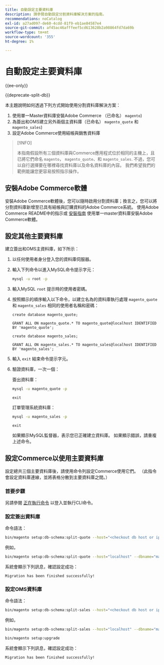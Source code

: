 ```yaml
---
title: 自動設定主要資料庫
description: 請參閱自動設定分割資料庫解決方案的指南。
recommendations: noCatalog
exl-id: a27ad097-de60-4cdd-81f9-eb1ae84587e4
source-git-commit: af45ac46afffeef5cd613628b2a98864fd7da69b
workflow-type: tm+mt
source-wordcount: '355'
ht-degree: 1%

---
```


# 自動設定主要資料庫

{{ee-only}}

{{deprecate-split-db}}

本主題說明如何透過下列方式開始使用分割資料庫解決方案：

1. 使用單一Master資料庫安裝Adobe Commerce （已命名） `magento`)
1. 為簽出和OMS建立另外兩個主資料庫（已命名） `magento_quote` 和 `magento_sales`)
1. 設定Adobe Commerce使用結帳與銷售資料庫

>[!INFO]
>
>本指南假設所有三個資料庫與Commerce應用程式位於相同的主機上，且已將它們命名 `magento`， `magento_quote`、和 `magento_sales`. 不過，您可以自行選擇要在哪裡尋找資料庫以及命名資料庫的內容。 我們希望我們的範例能讓您更容易按照指示操作。

## 安裝Adobe Commerce軟體

安裝Adobe Commerce軟體後，您可以隨時啟用分割資料庫；換言之，您可以將分割資料庫新增至已具有結帳與訂購資料的Adobe Commerce系統。 使用Adobe Commerce README中的指示或 [安裝指南](../../installation/overview.md) 使用單一master資料庫安裝Adobe Commerce軟體。

## 設定其他主要資料庫

建立簽出和OMS主資料庫，如下所示：

1. 以任何使用者身分登入您的資料庫伺服器。
1. 輸入下列命令以進入MySQL命令提示字元：

   ```bash
   mysql -u root -p
   ```

1. 輸入MySQL `root` 提示時的使用者密碼。
1. 按照顯示的順序輸入以下命令，以建立名為的資料庫執行處理 `magento_quote` 和 `magento_sales` 相同的使用者名稱和密碼：

   ```shell
   create database magento_quote;
   ```

   ```shell
   GRANT ALL ON magento_quote.* TO magento_quote@localhost IDENTIFIED BY 'magento_quote';
   ```

   ```shell
   create database magento_sales;
   ```

   ```shell
   GRANT ALL ON magento_sales.* TO magento_sales@localhost IDENTIFIED BY 'magento_sales';
   ```

1. 輸入 `exit` 結束命令提示字元。

1. 驗證資料庫，一次一個：

   簽出資料庫：

   ```bash
   mysql -u magento_quote -p
   ```

   ```shell
   exit
   ```

   訂單管理系統資料庫：

   ```bash
   mysql -u magento_sales -p
   ```

   ```shell
   exit
   ```

   如果顯示MySQL監督器，表示您已正確建立資料庫。 如果顯示錯誤，請重複上述命令。

## 設定Commerce以使用主要資料庫

設定總共三個主要資料庫後，請使用命令列設定Commerce使用它們。 （此指令會設定資料庫連線，並將表格分散到主要資料庫之間。）

### 首要步驟

另請參閱 [正在執行命令](../cli/config-cli.md#running-commands) 以登入並執行CLI命令。

### 設定簽出資料庫

命令語法：

```bash
bin/magento setup:db-schema:split-quote --host="<checkout db host or ip>" --dbname="<name>" --username="<checkout db username>" --password="<password>"
```

例如，

```bash
bin/magento setup:db-schema:split-quote --host="localhost" --dbname="magento_quote" --username="magento_quote" --password="magento_quote"
```

系統會顯示下列訊息，確認設定成功：

```terminal
Migration has been finished successfully!
```

### 設定OMS資料庫

命令語法：

```bash
bin/magento setup:db-schema:split-sales --host="<checkout db host or ip>" --dbname="<name>" --username="<checkout db username>" --password="<password>"
```

例如，

```bash
bin/magento setup:db-schema:split-sales --host="localhost" --dbname="magento_sales" --username="magento_sales" --password="magento_sales"
```

```bash
bin/magento setup:upgrade
```

系統會顯示下列訊息，確認設定成功：

```terminal
Migration has been finished successfully!
```
